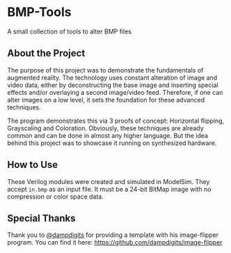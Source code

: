 # BMP-Tools
A small collection of tools to alter BMP files

## About the Project
The purpose of this project was to demonstrate the fundamentals of augmented reality. The technology uses constant alteration of image and video data, either by deconstructing the base image and inserting special effects and/or overlaying a second image/video feed. Therefore, if one can alter images on a low level, it sets the foundation for these advanced techniques.

The program demonstrates this via 3 proofs of concept: Horizontal flipping, Grayscaling and Coloration. Obviously, these techniques are already common and can be done in almost any higher language. But the idea behind this project was to showcase it running on synthesized hardware.

## How to Use
These Verilog modules were created and simulated in ModelSim. They accept ``in.bmp`` as an input file. It must be a 24-bit BitMap image with no compression or color space data.

## Special Thanks
Thank you to [@dampdigits](https://www.github.com/dampdigits) for providing a template with his image-flipper program. You can find it here:
https://github.com/dampdigits/image-flipper
